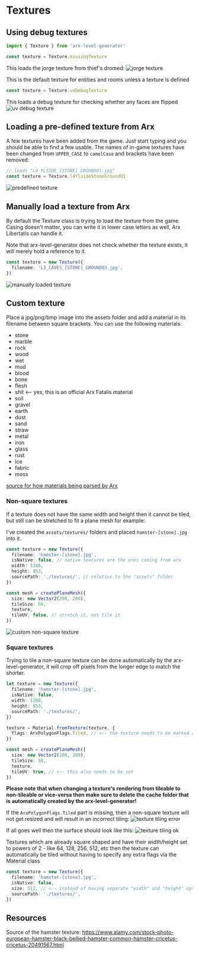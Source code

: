 # Textures

## Using debug textures

```ts
import { Texture } from 'arx-level-generator'

const texture = Texture.missingTexture
```

This loads the jorge texture from thief's dromed:
![jorge texture](img/textures-jorge.jpg?raw=true 'jorge texture')

This is the default texture for entities and rooms unless a texture is defined

```ts
const texture = Texture.uvDebugTexture
```

This loads a debug texture for checking whether any faces are flipped
![uv debug texture](img/textures-uv-debug.jpg?raw=true 'uv debug texture')

## Loading a pre-defined texture from Arx

A few textures have been added from the game. Just start typing and you should be able to find a few usable.
The names of in-game textures have been changed from `UPPER_CASE` to `camelCase` and brackets have been removed:

```ts
// loads "L4_YLSIDE_[STONE]_GROUND01.jpg"
const texture = Texture.l4YlsideStoneGround01
```

![predefined texture](img/textures-predefined.jpg?raw=true 'predefined texture')

## Manually load a texture from Arx

By default the Texture class is trying to load the texture from the game. Casing doesn't matter, you can
write it in lower case letters as well, Arx Libertatis can handle it.

Note that arx-level-generator does not check whether the texture exists, it will merely hold a reference to it.

```ts
const texture = new Texture({
  filename: 'L3_CAVES_[STONE]_GROUND03.jpg',
})
```

![manually loaded texture](img/textures-manual-arx.jpg?raw=true 'manually loaded texture')

## Custom texture

Place a jpg/png/bmp image into the assets folder and add a material in its filename between square brackets.
You can use the following materials:

- stone
- marble
- rock
- wood
- wet
- mud
- blood
- bone
- flesh
- shit <-- yes, this is an official Arx Fatalis material
- soil
- gravel
- earth
- dust
- sand
- straw
- metal
- iron
- glass
- rust
- ice
- fabric
- moss

[source for how materials being parsed by Arx](https://github.com/arx/ArxLibertatis/blob/1.2.1/src/scene/Interactive.cpp#L2337)

### Non-square textures

If a texture does not have the same width and height then it cannot be tiled, but still can be stretched to fit a plane mesh for example:

I've created the `assets/textures/` folders and placed `hamster-[stone].jpg` into it.

```ts
const texture = new Texture({
  filename: 'hamster-[stone].jpg',
  isNative: false, // native textures are the ones coming from arx
  width: 1280,
  height: 853,
  sourcePath: './textures/', // relative to the "assets" folder
})

const mesh = createPlaneMesh({
  size: new Vector2(200, 200),
  tileSize: 50,
  texture,
  tileUV: false, // stretch it, not tile it
})
```

![custom non-square texture](img/textures-custom-non-square.jpg?raw=true 'custom non-square texture')

### Square textures

Trying to tile a non-square texture can be done automatically by the arx-level-generator, it will crop off pixels
from the longer edge to match the shorter.

```ts
let texture = new Texture({
  filename: 'hamster-[stone].jpg',
  isNative: false,
  width: 1280,
  height: 853,
  sourcePath: './textures/',
})

texture = Material.fromTexture(texture, {
  flags: ArxPolygonFlags.Tiled, // <-- the texture needs to be marked as tileable
})

const mesh = createPlaneMesh({
  size: new Vector2(200, 200),
  tileSize: 50,
  texture,
  tileUV: true, // <-- this also needs to be set
})
```

**Please note that when changing a texture's rendering from tileable to non-tileable or vice-versa then make sure
to delete the cache folder that is automatically created by the arx-level-generator!**

If the `ArxPolygonFlags.Tiled` part is missing, then a non-square texture will not get resized and will result in
an incorrect tiling:
![texture tiling error](img/textures-tiled-error.jpg?raw=true 'texture tiling error')

If all goes well then the surface should look like this:
![texture tiling ok](img/textures-tiled-ok.jpg?raw=true 'texture tiling ok')

Textures which are already square shaped and have their width/height set to powers of 2 - like 64, 128, 256, 512, etc
then the texture can automatically be tiled without having to specify any extra flags via the Material class

```ts
const texture = new Texture({
  filename: 'hamster-[stone].jpg',
  isNative: false,
  size: 512, // <-- instead of having separate "width" and "height" options, size can be specified with this single "size" option
  sourcePath: './textures/',
})
```

## Resources

Source of the hamster texture: https://www.alamy.com/stock-photo-european-hamster-black-bellied-hamster-common-hamster-cricetus-cricetus-20491567.html
